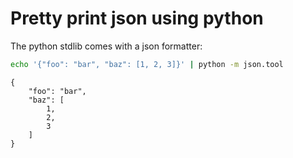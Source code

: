 # Pretty print json using python

The python stdlib comes with a json formatter:

```bash
echo '{"foo": "bar", "baz": [1, 2, 3]}' | python -m json.tool
```

```
{
    "foo": "bar",
    "baz": [
        1,
        2,
        3
    ]
}
```
